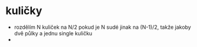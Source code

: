 # kuličky

- rozdělím N kuliček na N/2 pokud je N sudé jinak na (N-1)/2, takže jakoby dvě půlky a jednu single kuličku
- 